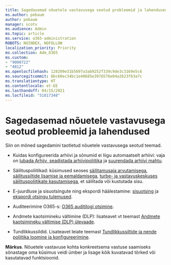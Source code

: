 ```yaml
---
title: Sagedasemad nõuetele vastavusega seotud probleemid ja lahendused
ms.author: pebaum
author: pebaum
manager: scotv
ms.audience: Admin
ms.topic: article
ms.service: o365-administration
ROBOTS: NOINDEX, NOFOLLOW
localization_priority: Priority
ms.collection: Adm_O365
ms.custom:
- "9000722"
- "4812"
ms.openlocfilehash: 128209e31b5697a3ab9252f339c9de3c3169e5c6
ms.sourcegitcommit: 8bc60ec34bc1e40685e3976576e04a2623f63a7c
ms.translationtype: HT
ms.contentlocale: et-EE
ms.lasthandoff: 04/15/2021
ms.locfileid: "51817348"
---
```

# <a name="compliance-common-issues-and-resolutions"></a>Sagedasemad nõuetele vastavusega seotud probleemid ja lahendused

Siin on mõned sagedamini taotletud nõuetele vastavusega seotud teemad.

- Kuidas konfigureerida arhiivi ja sõnumid ei liigu automaatselt arhiivi: vaja on [lubada Arhiiv, seadistada arhiivipoliitika](https://docs.microsoft.com/microsoft-365/compliance/enable-archive-mailboxes?view=o365-worldwide) ja [suurendada arhiivi mahtu](https://docs.microsoft.com/microsoft-365/compliance/enable-unlimited-archiving?view=o365-worldwide).

- Säilituspoliitikad: küsimused seoses [säilitamusaja arvutamisega](https://docs.microsoft.com/exchange/security-and-compliance/messaging-records-management/retention-age), [säilitussiltide lisamise ja eemaldamisega](https://docs.microsoft.com/exchange/security-and-compliance/messaging-records-management/add-or-remove-retention-tags), [turbe- ja vastavuskeskuses säilituspoliitikate kasutamisega](https://docs.microsoft.com/microsoft-365/compliance/retention-policies?view=o365-worldwide), et säilitada või kustutada sisu.

- E-juurdluse ja sisuotsingute ning ekspordi häälestamine: [sisuotsing](https://docs.microsoft.com/microsoft-365/compliance/search-for-content?view=o365-worldwide) ja [ekspordi otsingu tulemused](https://docs.microsoft.com/microsoft-365/compliance/export-search-results?view=o365-worldwide).

- Auditeerimine O365-s: [O365 auditilogi otsimine](https://docs.microsoft.com/microsoft-365/compliance/search-the-audit-log-in-security-and-compliance?view=o365-worldwide).

- Andmete kaotsimineku vältimine (DLP): lisateavet vt teemast [Andmete kaotsimineku vältimise (DLP) ülevaade](https://docs.microsoft.com/microsoft-365/compliance/data-loss-prevention-policies?view=o365-worldwide).
 
- Tundlikkussildid. Lisateavet leiate teemast [Tundlikkussiltide ja nende poliitika loomine ja konfigureerimine](https://docs.microsoft.com/microsoft-365/compliance/create-sensitivity-labels).

**Märkus**. Nõuetele vastavuse kohta konkreetsema vastuse saamiseks sõnastage oma küsimus veidi ümber ja lisage kõik kuvatavad tõrked või kasutatavad funktsioonid.
